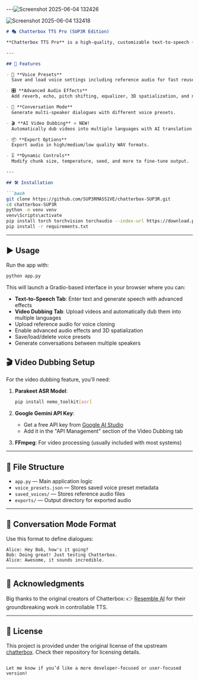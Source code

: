 
---![Screenshot 2025-06-04 132426](https://github.com/user-attachments/assets/6406d393-ee7d-4445-a5e9-92f07fd43e27)

![Screenshot 2025-06-04 132418](https://github.com/user-attachments/assets/7f423119-4901-406d-a48b-32c3d0bd891f)

````markdown
# 🎭 Chatterbox TTS Pro (SUP3R Edition)

**Chatterbox TTS Pro** is a high-quality, customizable text-to-speech (TTS) system enhanced with voice presets, advanced audio effects, conversation mode, and **AI video dubbing**. This is a fork of [Resemble AI's Chatterbox](https://github.com/resemble-ai/chatterbox), extended with additional audio controls, export options, and a powerful UI via Gradio.

---

## 🚀 Features

- 🎤 **Voice Presets**  
  Save and load voice settings including reference audio for fast reuse.

- 🎛️ **Advanced Audio Effects**  
  Add reverb, echo, pitch shifting, equalizer, 3D spatialization, and noise reduction.

- 🧠 **Conversation Mode**  
  Generate multi-speaker dialogues with different voice presets.

- 🎬 **AI Video Dubbing** ⭐ NEW!  
  Automatically dub videos into multiple languages with AI translation and voice synthesis.

- 📦 **Export Options**  
  Export audio in high/medium/low quality WAV formats.

- 🎚️ **Dynamic Controls**  
  Modify chunk size, temperature, seed, and more to fine-tune output.

---

## 🛠️ Installation

```bash
git clone https://github.com/SUP3RMASS1VE/chatterbox-SUP3R.git
cd chatterbox-SUP3R
python -m venv venv
venv\Scripts\activate
pip install torch torchvision torchaudio --index-url https://download.pytorch.org/whl/cu128
pip install -r requirements.txt
````

---

## ▶️ Usage

Run the app with:

```bash
python app.py
```

This will launch a Gradio-based interface in your browser where you can:

* **Text-to-Speech Tab**: Enter text and generate speech with advanced effects
* **Video Dubbing Tab**: Upload videos and automatically dub them into multiple languages
* Upload reference audio for voice cloning
* Enable advanced audio effects and 3D spatialization
* Save/load/delete voice presets
* Generate conversations between multiple speakers

## 🎬 Video Dubbing Setup

For the video dubbing feature, you'll need:

1. **Parakeet ASR Model**: 
   ```bash
   pip install nemo_toolkit[asr]
   ```

2. **Google Gemini API Key**: 
   - Get a free API key from [Google AI Studio](https://aistudio.google.com/app/apikey)
   - Add it in the "API Management" section of the Video Dubbing tab

3. **FFmpeg**: For video processing (usually included with most systems)

---

## 📁 File Structure

* `app.py` — Main application logic
* `voice_presets.json` — Stores saved voice preset metadata
* `saved_voices/` — Stores reference audio files
* `exports/` — Output directory for exported audio

---

## 💬 Conversation Mode Format

Use this format to define dialogues:

```
Alice: Hey Bob, how's it going?
Bob: Doing great! Just testing Chatterbox.
Alice: Awesome, it sounds incredible.
```

---

## 🙏 Acknowledgments

Big thanks to the original creators of Chatterbox:
👉 [Resemble AI](https://github.com/resemble-ai) for their groundbreaking work in controllable TTS.

---

## 📜 License

This project is provided under the original license of the upstream [chatterbox](https://github.com/resemble-ai/chatterbox). Check their repository for licensing details.

```

Let me know if you’d like a more developer-focused or user-focused version!
```
